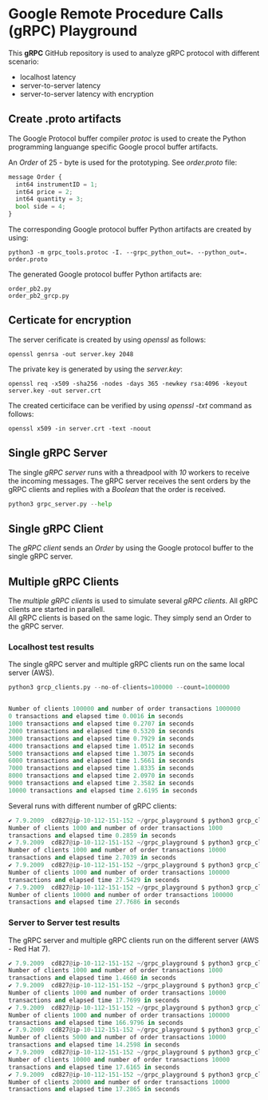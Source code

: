 # Google Remote Procedure Calls (gRPC) Playground

This __gRPC__ GitHub repository is used to analyze gRPC protocol with different scenario:

* localhost latency
* server-to-server latency
* server-to-server latency with encryption

## Create .proto artifacts

The Google Protocol buffer compiler *protoc* is used to create the Python programming languange specific Google procol buffer artifacts.

An *Order* of 25 - byte is used for the prototyping. See *order.proto* file: 

``` python
message Order {
  int64 instrumentID = 1;
  int64 price = 2;
  int64 quantity = 3;
  bool side = 4;
}
```

The corresponding Google protocol buffer Python artifacts are created by using:

``` shell
python3 -m grpc_tools.protoc -I. --grpc_python_out=. --python_out=. order.proto
```

The generated Google protocol buffer Python artifacts are:

``` shell
order_pb2.py
order_pb2_grcp.py
```

## Certicate for encryption

The server cerificate is created by using *openssl* as follows:

``` shell
openssl genrsa -out server.key 2048
```

The private key is generated by using the *server.key*:

``` shell
openssl req -x509 -sha256 -nodes -days 365 -newkey rsa:4096 -keyout server.key -out server.crt
```

The created certiciface can be verified by using *openssl -txt* command as follows:

``` shell
openssl x509 -in server.crt -text -noout
```

## Single gRPC Server
 
The single *gRPC server* runs with a threadpool with *10* workers to receive the incoming messages. 
The gRPC server receives the sent orders by the gRPC clients and replies with a *Boolean* that the order is received.

```python
python3 grpc_server.py --help
```

## Single gRPC Client

The *gRPC client* sends an *Order* by using the Google protocol buffer to the single gRPC server.  

## Multiple gRPC Clients

The *multiple gRPC clients* is used to simulate several *gRPC clients*. All gRPC clients are started in parallell.  
All gRPC clients is based on the same logic. They simply send an Order to the gRPC server. 

### Localhost test results

The single gRPC server and multiple gRPC clients run on the same local server (AWS).

```python
python3 grcp_clients.py --no-of-clients=100000 --count=1000000


Number of clients 100000 and number of order transactions 1000000
0 transactions and elapsed time 0.0016 in seconds
1000 transactions and elapsed time 0.2707 in seconds
2000 transactions and elapsed time 0.5320 in seconds
3000 transactions and elapsed time 0.7929 in seconds
4000 transactions and elapsed time 1.0512 in seconds
5000 transactions and elapsed time 1.3075 in seconds
6000 transactions and elapsed time 1.5661 in seconds
7000 transactions and elapsed time 1.8335 in seconds
8000 transactions and elapsed time 2.0970 in seconds
9000 transactions and elapsed time 2.3582 in seconds
10000 transactions and elapsed time 2.6195 in seconds
```

Several runs with different number of gRPC clients:

```python
✔ 7.9.2009  cd827@ip-10-112-151-152 ~/grpc_playground $ python3 grcp_clients.py --no-of-clients=1000 --count=1000
Number of clients 1000 and number of order transactions 1000
transactions and elapsed time 0.2859 in seconds
✔ 7.9.2009  cd827@ip-10-112-151-152 ~/grpc_playground $ python3 grcp_clients.py --no-of-clients=1000 --count=10000
Number of clients 1000 and number of order transactions 10000
transactions and elapsed time 2.7039 in seconds
✔ 7.9.2009  cd827@ip-10-112-151-152 ~/grpc_playground $ python3 grcp_clients.py --no-of-clients=1000 --count=100000
Number of clients 1000 and number of order transactions 100000
transactions and elapsed time 27.5429 in seconds
✔ 7.9.2009  cd827@ip-10-112-151-152 ~/grpc_playground $ python3 grcp_clients.py --no-of-clients=10000 --count=100000
Number of clients 10000 and number of order transactions 100000
transactions and elapsed time 27.7686 in seconds
```

### Server to Server test results

The gRPC server and multiple gRPC clients run on the different server (AWS - Red Hat 7).

```python
✔ 7.9.2009  cd827@ip-10-112-151-152 ~/grpc_playground $ python3 grcp_clients.py --no-of-clients=1000 --count=1000
Number of clients 1000 and number of order transactions 1000
transactions and elapsed time 1.4660 in seconds
✔ 7.9.2009  cd827@ip-10-112-151-152 ~/grpc_playground $ python3 grcp_clients.py --no-of-clients=1000 --count=10000
Number of clients 1000 and number of order transactions 10000
transactions and elapsed time 17.7699 in seconds
✔ 7.9.2009  cd827@ip-10-112-151-152 ~/grpc_playground $ python3 grcp_clients.py --no-of-clients=1000 --count=100000
Number of clients 1000 and number of order transactions 100000
transactions and elapsed time 166.9796 in seconds
✔ 7.9.2009  cd827@ip-10-112-151-152 ~/grpc_playground $ python3 grcp_clients.py --no-of-clients=5000 --count=10000
Number of clients 5000 and number of order transactions 10000
transactions and elapsed time 14.2598 in seconds
✔ 7.9.2009  cd827@ip-10-112-151-152 ~/grpc_playground $ python3 grcp_clients.py --no-of-clients=10000 --count=10000
Number of clients 10000 and number of order transactions 10000
transactions and elapsed time 17.6165 in seconds
✔ 7.9.2009  cd827@ip-10-112-151-152 ~/grpc_playground $ python3 grcp_clients.py --no-of-clients=20000 --count=10000
Number of clients 20000 and number of order transactions 10000
transactions and elapsed time 17.2865 in seconds

```
